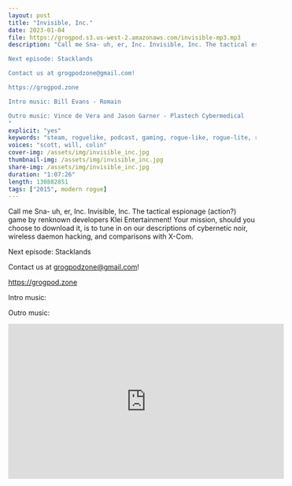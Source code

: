 ```yaml
---
layout: post
title: "Invisible, Inc."
date: 2023-01-04
file: https://grogpod.s3.us-west-2.amazonaws.com/invisible-mp3.mp3
description: "Call me Sna- uh, er, Inc. Invisible, Inc. The tactical espionage (action?) game by renknown developers Klei Entertainment! Your mission, should you choose to download it, is to tune in on our descriptions of cybernetic noir, wireless daemon hacking, and comparisons with X-Com.

Next episode: Stacklands

Contact us at grogpodzone@gmail.com!

https://grogpod.zone

Intro music: Bill Evans - Romain

Outro music: Vince de Vera and Jason Garner - Plastech Cybermedical
"
explicit: "yes" 
keywords: "steam, roguelike, podcast, gaming, rogue-like, rogue-lite, roguelite"
voices: "scott, will, colin"
cover-img: /assets/img/invisible_inc.jpg
thumbnail-img: /assets/img/invisible_inc.jpg
share-img: /assets/img/invisible_inc.jpg
duration: "1:07:26"
length: 130882851
tags: ["2015", modern rogue]
---
```



Call me Sna- uh, er, Inc. Invisible, Inc. The tactical espionage (action?) game by renknown developers Klei Entertainment! Your mission, should you choose to download it, is to tune in on our descriptions of cybernetic noir, wireless daemon hacking, and comparisons with X-Com.

Next episode: Stacklands

Contact us at grogpodzone@gmail.com!

https://grogpod.zone

Intro music: 

Outro music: 

<div class="embed-responsive embed-responsive-16by9">
<iframe width="560" height="315" src="https://www.youtube.com/embed/xxxxx" title="YouTube video player" frameborder="0" allow="accelerometer; autoplay; clipboard-write; encrypted-media; gyroscope; picture-in-picture" allowfullscreen></iframe>
</div>


